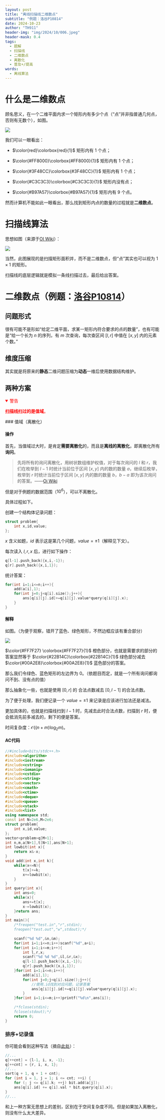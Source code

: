 ```yaml
---
layout: post
title: "离线扫描线二维数点"
subtitle: "例题：洛谷P10814"
date: 2024-10-23
author: "TH911"
header-img: "img/2024/10/006.jpeg"
header-mask: 0.4
tags:
  - 题解
  - 扫描线
  - 二维数点
  - 离散化
  - 普及+/提高
words:
  - 离线算法
---
```


# 什么是二维数点

顾名思义，在一个二维平面内求一个矩形内有多少个点（“点”并非指普通几何点，否则有无数个），如图。

![](/img/2024/10/021.png)

我们可以一眼看出：

* $\color{red}\colorbox{red}{1}$ 矩形内有 $1$ 个点；
* $\color{#FF8000}\colorbox{#FF8000}{1}$ 矩形内有 $1$ 个点；
* $\color{#3F48CC}\colorbox{#3F48CC}{1}$ 矩形内有 $1$ 个点；
* $\color{#C3C3C3}\colorbox{#C3C3C3}{1}$ 矩形内没有点；

* $\color{#B97A57}\colorbox{#B97A57}{1}$ 矩形内有 $9$ 个点。

然而计算机不能如此一眼看出，那么找到矩形内点的数量的过程就是**二维数点**。

# 扫描线算法

思想如图（来源于[OI Wiki](https://oi-wiki.org/geometry/scanning/#%E4%BA%8C%E7%BB%B4%E7%9F%A9%E5%BD%A2%E9%9D%A2%E7%A7%AF%E5%B9%B6%E9%97%AE%E9%A2%98)）：

![](/img/2024/10/022.svg)

当然，此图展现的是扫描矩形面积并，而不是二维数点，但“点”其实也可以视为 $1\times 1$ 的矩形。

扫描线的底层逻辑就是模拟一条线扫描过去，最后给出答案。

# 二维数点（例题：[洛谷P10814](https://www.luogu.com.cn/problem/P10814)）

## 问题形式

很有可能不是形如“给定二维平面，求某一矩形内符合要求的点的数量”，也有可能是“给一个长为 $n$ 的序列，有 $m$ 次查询，每次查区间 $[l,r]$ 中值在 $[x,y]$ 内的元素个数。”

## 维度压缩

其实就是将原来的**静态**二维问题压缩为**动态**一维后使用数据结构维护。

## 两种方案

<details class="warning" open>
    <summary style="color:red;">警告</summary>
    <p style="color:red;">
        <b>扫描线扫过的是值域</b>。
    </p>
</details>
### 值域（离散化）

#### 操作

首先，当值域过大时，是肯定**需要离散化**的，而且是**离线的离散化**，即离散化所有**询问**。

> 先将所有的询问离散化，用树状数组维护权值，对于每次询问的 $l$ 和 $r$，我们在枚举到 $l-1$ 时统计当前位于区间 $[x,y]$ 内的数的数量 $a$，继续后枚举，枚举到 $r$ 时统计当前位于区间 $[x,y]$ 内的数的数量 $b$，$b-a$ 即为该次询问的答案。——[Oi Wiki](https://oi-wiki.org/geometry/scanning/#%E4%BA%8C%E7%BB%B4%E6%95%B0%E7%82%B9)

但是对于例题的数据范围（$10^6$），可以不离散化。

具体过程如下。

创建一个结构体记录问题：

```cpp
struct problem{
	int x,id,value;
};
```

$x$ 含义如题，$id$ 表示这是第几个问题，$value=\pm1$（解释见下文）。

每次读入 $l,r,x$ 后，进行如下操作：

```cpp
q[l-1].push_back({x,i,-1});
q[r].push_back({x,i,1});
```

统计答案：

```cpp
for(int i=1;i<=n;i++){
    add(a[i],1);
    for(int j=0;j<q[i].size();j++){
        ans[q[i][j].id]+=q[i][j].value*query(q[i][j].x);
    }
}
```

#### 解释

如图。（为便于观察，错开了蓝色、绿色矩形，不然边框应该有重合部分）

![](/img/2024/10/023.png)

$\color{#FF7F27} \colorbox{#FF7F27}{1}$ 橙色部分，也就是需要求的部分的答案显然等于 $\color{#22B14C}\colorbox{#22B14C}{1}$ 绿色部分减去 $\color{#00A2E8}\colorbox{#00A2E8}{1}$ 蓝色部分的答案。

那么我们令绿色、蓝色矩形的左边界为 $0$。（依题目而定，就是一个所有询问都询问不到、没有点的值）

那么抽象化一些，也就是使用 $[0,r]$ 的 合法点数减去 $[0,l-1]$ 的合法点数。

为了便于处理，我们便记录一个 $value=\pm1$ 来记录是应该进行加法还是减法。

更加具体的，也就是扫描线扫到 $l-1$ 时，先减去此时合法点数，扫描到 $r$ 时，便会抵消先前多减去的，剩下的便是答案。

时间复杂度：$\mathcal O\big((n+m)\log_2m\big)$。

#### AC代码

```cpp
//#include<bits/stdc++.h>
#include<algorithm> 
#include<iostream>
#include<cstring>
#include<iomanip>
#include<cstdio>
#include<string>
#include<vector>
#include<cmath>
#include<ctime>
#include<deque>
#include<queue>
#include<stack>
#include<list>
using namespace std;
const int N=2e6,M=2e6;
struct problem{
	int x,id,value;
};
vector<problem>q[M+1];
int n,m,a[N+1],t[N+1],ans[N+1];
int lowbit(int x){
	return x&-x;
}
void add(int x,int k){
	while(x<=N){
		t[x]+=k;
		x+=lowbit(x);
	}
}
int query(int x){
	int ans=0;
	while(x){
		ans+=t[x];
		x-=lowbit(x);
	}return ans;
}
int main(){
	/*freopen("test.in","r",stdin);
	freopen("test.out","w",stdout);*/
	
	scanf("%d %d",&n,&m);
	for(int i=1;i<=n;i++)scanf("%d",a+i);
	for(int i=1;i<=m;i++){
		int l,r,x;
		scanf("%d %d %d",&l,&r,&x);
		q[l-1].push_back({x,i,-1});
		q[r].push_back({x,i,1});
	}for(int i=1;i<=n;i++){
		add(a[i],1);
		for(int j=0;j<q[i].size();j++){
            //使用.id找到对应问题，记录答案
			ans[q[i][j].id]+=q[i][j].value*query(q[i][j].x);
		}
	}for(int i=1;i<=m;i++)printf("%d\n",ans[i]);
	
	/*fclose(stdin); 
	fclose(stdout);*/
	return 0;
}
```

### 排序+记录值

你可能会看到这种写法（摘自[此处](https://www.luogu.com.cn/article/38uukndz)）：

```cpp
//...
q[++cnt] = {l-1, i, x, -1};
q[++cnt] = {r, i, x, 1};
//...
sort(q + 1, q + 1 + cnt);
for (int i = 1, j = 1; i <= cnt; ++i) {
    for (; j <= q[i].k; ++j) bit.add(a[j]);
    ans[q[i].id] += q[i].val * bit.query(q[i].x);
}
//...
```

和上一种方案无思想上的差别，区别在于空间复杂度不同。但是如果加入离散化，则没有什么太大差异。

